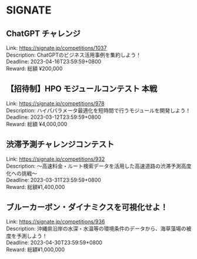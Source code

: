 # SIGNATE



## ChatGPT チャレンジ

Link: https://signate.jp/competitions/1037  
Description: ChatGPTのビジネス活用事例を集約しよう！  
Deadline: 2023-04-16T23:59:59+0800  
Reward: 総額 ¥200,000  


## 【招待制】HPO モジュールコンテスト 本戦

Link: https://signate.jp/competitions/978  
Description: ハイパパラメータ最適化を短時間で行うモジュールを開発しよう！  
Deadline: 2023-03-12T23:59:59+0800  
Reward: 総額 ¥4,000,000  


## 渋滞予測チャレンジコンテスト

Link: https://signate.jp/competitions/932  
Description: ～高速料金・ルート検索データを活用した高速道路の渋滞予測高度化への挑戦～  
Deadline: 2023-03-31T23:59:59+0800  
Reward: 総額¥1,400,000  


## ブルーカーボン・ダイナミクスを可視化せよ！

Link: https://signate.jp/competitions/936  
Description: 沖縄県沿岸の水深・水温等の環境条件のデータから、海草藻場の被度を予測しよう！  
Deadline: 2023-04-30T23:59:59+0800  
Reward: 総額¥1,000,000  

